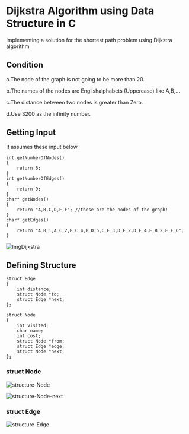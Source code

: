 # Dijkstra Algorithm using Data Structure in C

Implementing a solution for the shortest path problem using Dijkstra algorithm

## Condition
a.The node of the graph is not going to be more than 20.

b.The names of the nodes are Englishalphabets (Uppercase) like A,B,...

c.The distance between two nodes is greater than Zero.

d.Use 3200 as the infinity number.

## Getting Input
It assumes these input below
~~~
int getNumberOfNodes()
{ 
    return 6;
}
int getNumberOfEdges()
{ 
    return 9; 
}
char* getNodes()
{ 
    return "A,B,C,D,E,F"; //these are the nodes of the graph!
}
char* getEdges()
{ 
    return "A_B_1,A_C_2,B_C_4,B_D_5,C_E_3,D_E_2,D_F_4,E_B_2,E_F_6"; 
}
~~~

![ImgDijkstra](https://i.imgur.com/6EMAgYF.jpg)

## Defining Structure
~~~
struct Edge
{
    int distance;
    struct Node *to;
    struct Edge *next;
};

struct Node
{
    int visited;
    char name;
    int cost;
    struct Node *from;
    struct Edge *edge;
    struct Node *next;
};
~~~

### struct Node

![structure-Node](https://i.imgur.com/hsVG1NN.jpg)


![structure-Node-next](https://i.imgur.com/YWC1VW7.jpg)

### struct Edge

![structure-Edge](https://i.imgur.com/kBzf6Dg.jpg)

